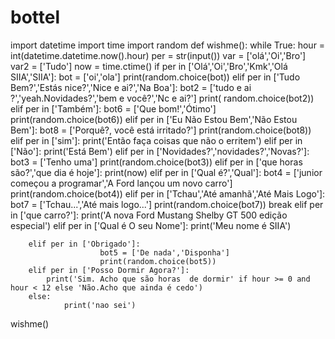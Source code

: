 # bottel


import datetime
import time
import random
def wishme():
	while True:
		hour = int(datetime.datetime.now().hour)
		per = str(input())
		var = ['olá','Oi','Bro']
		var2 = ['Tudo']
		now = time.ctime()
		if per in ['Olá','Oi','Bro','Kmk','Olá SIIA','SIIA']:
			bot = ['oi','ola']
			print(random.choice(bot))
		elif per in ['Tudo Bem?','Estás nice?','Nice e ai?','Na Boa']:
			bot2 = ['tudo e ai ?','yeah.Novidades?','bem e você?','Nc e ai?']
			print( random.choice(bot2))
		elif per in ['Também']:
				bot6 = ['Que bom!','Ótimo']
				print(random.choice(bot6))
		elif per in ['Eu Não Estou Bem','Não Estou Bem']:
					bot8 = ['Porquê?, você está irritado?']
					print(random.choice(bot8))
		elif per in ['sim']:
			print('Então faça coisas que não o erritem')
		elif per in ['Não']:
			print('Está Bem')
		elif per in ['Novidades?','novidades?','Novas?']:
			bot3 = ['Tenho uma']
			print(random.choice(bot3))
		elif per in ['que horas são?','que dia é hoje']:
			print(now)
		elif per in ['Qual é?','Qual']:
					bot4 = ['junior começou a programar','A Ford lançou um novo carro']
					print(random.choice(bot4))
		elif per in ['Tchau','Até amanhã','Até Mais Logo']:
						bot7 = ['Tchau...','Até mais logo...']
						print(random.choice(bot7))
						break
		elif per in ['que carro?']:
					print('A nova Ford Mustang Shelby GT 500 edição especial')
		elif per in ['Qual é O seu Nome']:
						print('Meu nome é SIIA')
					
		elif per in ['Obrigado']:
						bot5 = ['De nada','Disponha']
						print(random.choice(bot5))
		elif per in ['Posso Dormir Agora?']:
			print('Sim. Acho que são horas  de dormir' if hour >= 0 and hour < 12 else 'Não.Acho que ainda é cedo')
		else:
				print('nao sei')
			
			
			
wishme()
			
	
		
	
	
	
